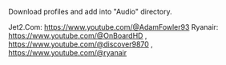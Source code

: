 Download profiles and add into "Audio" directory.

Jet2.Com: https://www.youtube.com/@AdamFowler93
Ryanair: https://www.youtube.com/@OnBoardHD , https://www.youtube.com/@discover9870 , https://www.youtube.com/@ryanair
